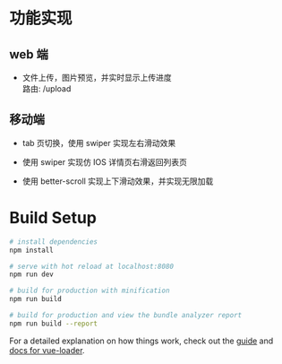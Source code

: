 # 功能实现

## web 端

* 文件上传，图片预览，并实时显示上传进度  
    路由: /upload

## 移动端

* tab 页切换，使用 swiper 实现左右滑动效果

* 使用 swiper 实现仿 IOS 详情页右滑返回列表页

* 使用 better-scroll 实现上下滑动效果，并实现无限加载

# Build Setup

``` bash
# install dependencies
npm install

# serve with hot reload at localhost:8080
npm run dev

# build for production with minification
npm run build

# build for production and view the bundle analyzer report
npm run build --report
```

For a detailed explanation on how things work, check out the [guide](http://vuejs-templates.github.io/webpack/) and [docs for vue-loader](http://vuejs.github.io/vue-loader).
